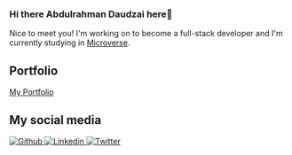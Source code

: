 ### Hi there Abdulrahman Daudzai here👋

Nice to meet you! I'm working on to become a full-stack developer and I'm currently studying in [Microverse](https://www.microverse.org).

## Portfolio 

<a href="https://wadaudzai.github.io/Portfolio-setup-and-mobile-version-skeleton/">My Portfolio</a>

## My social media 

<a href="https://github.com/wadaudzai">
  <img 
     alt="Github"
     src="https://img.shields.io/badge/github-%2324292e.svg?&style=for-the-badge&logo=github&logoColor=white alt=github style="margin-bottom: 5px;">
</a>

<a href="https://www.linkedin.com/in/abdulrahman-daudzai-490421234/">
  <img
     alt="Linkedin"
     src="https://img.shields.io/badge/linkedin-%231E77B5.svg?&style=for-the-badge&logo=linkedin&logoColor=white alt=linkedin style="margin-bottom: 5px">
</a>
<a href="https://twitter.com/wadaudzai">
  <img
     alt="Twitter"
     src="https://img.shields.io/badge/twitter-%2300acee.svg?&style=for-the-badge&logo=twitter&logoColor=white alt=twitter style="margin-bottom: 5px;">
</a>
<br>

